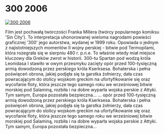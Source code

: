 300 2006 
=============
[![300 2006 ](http://vidos.pl/images/player.gif)](http://vidos.pl/300-2006)

 Film jest pochwałą twórczości Franka Millera (twórcy popularnego komiksu 'Sin City'). To interpretacja uhonorowanej wieloma nagrodami powieści graficznej '300' jego autorstwa, wydanej w 1999 roku. Opowiada o jednym z najistotniejszych momentów II wojny perskiej - bitwie pod Termopilami, która rozegrała się w sierpniu 480 r. p.n.e. To właśnie wtedy miał miejsce kluczowy dla Greków zwrot w historii. 300-tu Spartan pod wodzą króla Leonidasa I stawiło w owym przesmyku zacięty opór przed 100-tysięczną armią dowodzoną przez perskiego króla Kserksesa. Bohaterska i pełna poświęceń obrona, jakiej podjęła się ta garstka żołnierzy, dała czas powracającym do stolicy wojskom greckim na ufortyfikowanie się oraz wycofanie floty, która jeszcze tego samego roku we wrześniowej bitwie morskiej pod Salaminą, rozbiła i na dobre wyparła wojska perskie z Attyki. Tym samym, Europa pozostała bezpieczna...  ... opór przed 100-tysięczną armią dowodzoną przez perskiego króla Kserksesa. Bohaterska i pełna poświęceń obrona, jakiej podjęła się ta garstka żołnierzy, dała czas powracającym do stolicy wojskom greckim na ufortyfikowanie się oraz wycofanie floty, która jeszcze tego samego roku we wrześniowej bitwie morskiej pod Salaminą, rozbiła i na dobre wyparła wojska perskie z Attyki. Tym samym, Europa pozostała bezpieczna...

